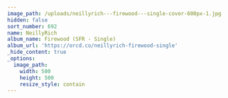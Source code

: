```yaml
---
image_path: /uploads/neillyrich---firewood---single-cover-600px-1.jpg
hidden: false
sort_number: 692
name: NeillyRich
album_name: Firewood (SFR - Single)
album_url: 'https://orcd.co/neillyrich-firewood-single'
_hide_content: true
_options:
  image_path:
    width: 500
    height: 500
    resize_style: contain
---
```


